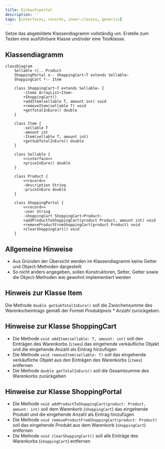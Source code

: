 ```yaml
---
title: Einkaufsportal
description: ''
tags: [interfaces, records, inner-classes, generics]
---
```


Setze das abgebildete Klassendiagramm vollständig um. Erstelle zum Testen eine ausführbare Klasse und/oder eine Testklasse.

## Klassendiagramm

```mermaid
classDiagram
    Sellable <|.. Product
    ShoppingPortal o-- ShoppingCart~T extends Sellable~
    ShoppingCart *-- Item

    class ShoppingCart~T extends Sellable~ {
        -items ArrayList~Item~
        +ShoppingCart()
        +addItem(sellable T, amount int) void
        +removeItem(sellable T) void
        +getTotalInEuro() double
    }

    class Item {
        -sellable T
        -amount int
        -Item(sellable T, amount int)
        +getSubTotalInEuro() double
    }

    class Sellable {
        <<interface>>
        +priceInEuro() double
    }

    class Product {
        <<record>>
        -description String
        -priceInEuro double
    }

    class ShoppingPortal {
        <<record>>
        -user String
        -shoppingCart ShoppingCart~Product~
        +addProductToShoppingCart(product Product, amount int) void
        +removeProductFromShoppingCart(product Product) void
        +clearShoppingCart() void
    }
```

## Allgemeine Hinweise

- Aus Gründen der Übersicht werden im Klassendiagramm keine Getter und Object-Methoden dargestellt
- So nicht anders angegeben, sollen Konstruktoren, Setter, Getter sowie die Object-Methoden wie gewohnt implementiert werden

## Hinweis zur Klasse Item

Die Methode `double getSubTotalInEuro()` soll die Zwischensumme des Warenkorbeintrags gemäß der Formel _Produktpreis \* Anzahl_ zurückgeben.

## Hinweise zur Klasse ShoppingCart

- Die Methode `void addItem(sellable: T, amount: int)` soll den Einträgen des Warenkorbs (`items`) das eingehende verkäufliche Objekt und die eingehende Anzahl als
  Eintrag hinzufügen
- Die Methode `void removeItem(sellable: T)` soll das eingehende verkäufliche Objekt aus den Einträgen des Warenkorbs (`items`) entfernen
- Die Methode `double getTotalInEuro()` soll die Gesamtsumme des Warenkorbs zurückgeben

## Hinweise zur Klasse ShoppingPortal

- Die Methode `void addProductToShoppingCart(product: Product, amount: int)` soll dem Warenkorb (`shoppingCart`) das eingehende Produkt und die eingehende Anzahl als
  Eintrag hinzufügen
- Die Methode `void removeProductFromShoppingCart(product: Product)` soll das eingehende Produkt aus dem Warenkorb (`shoppingCart`) entfernen
- Die Methode `void clearShoppingCart()` soll alle Einträge des Warenkorbs (`shoppingCart`) entfernen
